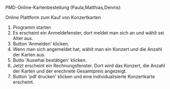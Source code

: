 PMD-Online-Kartenbestellung
(Paula,Matthias,Dennis)

Online Plattform zum Kauf von Konzertkarten 

1. Programm starten 
2. Es erscheint ein Anmeldefenster, dort meldet man sich an und wählt sei Alter aus.
3. Button 'Anmelden' klicken.
4. Wenn man sich angemeldet hat, wählt man ein Konzert und die Anzahl der Karten aus.
5. Butto 'Auswhal bestätigen' klicken.
6. Jetzt erscheint ein Rechnungsfenster. Dort wird das Konzert, die Anzahl der Karten und der erechnete Gesamtpreis angezeigt.
7. Button 'pdf drucken' klicken und eine individualisierte Konzertkarte erscheint. 







